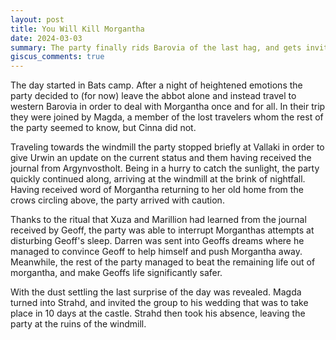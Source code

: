 ```yaml
---
layout: post
title: You Will Kill Morgantha
date: 2024-03-03
summary: The party finally rids Barovia of the last hag, and gets invited to a wedding.
giscus_comments: true
---
```


The day started in Bats camp. After a night of heightened emotions the party decided to (for now) leave
the abbot alone and instead travel to western Barovia in order to deal with Morgantha once and for all.
In their trip they were joined by Magda, a member of the lost travelers whom the rest of the party seemed to know,
but Cinna did not.

Traveling towards the windmill the party stopped briefly at Vallaki in order to give Urwin an update on the current status and them having
received the journal from Argynvostholt. Being in a hurry to catch the sunlight, the party quickly continued along, arriving at the
windmill at the brink of nightfall. Having received word of Morgantha returning to her old home from the crows circling above, the party arrived with caution.

Thanks to the ritual that Xuza and Marillion had learned from the journal received by Geoff, the party was able to interrupt Morganthas attempts at disturbing Geoff's sleep. Darren was sent into Geoffs dreams where he managed to convince Geoff to help himself and push Morgantha away. Meanwhile, the rest of the party managed to beat the remaining life out of morgantha, and make Geoffs life significantly safer.

With the dust settling the last surprise of the day was revealed. Magda turned into Strahd, and invited the group to his wedding that was to take place in 10 days at the castle. Strahd then took his absence, leaving the party at the ruins of the windmill.
